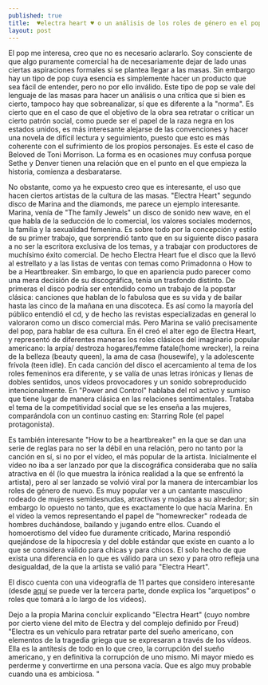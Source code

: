 ```yaml
---
published: true
title:  ♥electra heart ♥ o un análisis de los roles de género en el pop
layout: post
---
```

El pop me interesa, creo que no es necesario aclararlo. Soy consciente de que algo puramente comercial ha de necesariamente dejar de lado unas ciertas aspiraciones formales si se plantea llegar a las masas. Sin embargo hay un tipo de pop cuya esencia es simplemente hacer un producto que sea fácil de entender, pero no por ello inválido. Este tipo de pop se vale del lenguaje de las masas para hacer un análisis o una crítica que si bien es cierto, tampoco hay que sobreanalizar, sí que es diferente a la "norma". Es cierto que en el caso de que el objetivo de la obra sea retratar o criticar un cierto patrón social, como puede ser el papel de la raza negra en los estados unidos, es más interesante alejarse de las   convenciones y hacer una novela de difícil lectura y seguimiento, puesto que esto es más coherente con el sufrimiento de los propios personajes. Es este el caso de Beloved de Toni Morrison. La forma es en ocasiones muy confusa porque Sethe y Denver tienen una relación que en el punto en el que empieza la historia, comienza a desbaratarse. 

No obstante, como ya he expuesto creo que es interesante, el uso que hacen ciertos artistas de la cultura de las masas. "Electra Heart" segundo disco de Marina and the diamonds, me parece un ejemplo interesante. Marina, venía de "The family Jewels" un disco de sonido new wave, en el que habla de la seducción de lo comercial, los valores sociales modernos, la familia y la sexualidad femenina. Es sobre todo por la concepción y estilo de su primer trabajo, que sorprendió tanto que en su siguiente disco pasara a no ser la escritora exclusiva de los temas, y a trabajar con productores de muchísimo éxito comercial. De hecho  Electra Heart fue el disco que la llevó al estrellato y a las listas de ventas con temas como Primadonna o How to be a Heartbreaker. Sin embargo, lo que en apariencia pudo parecer como una mera decisión de su discográfica, tenía un trasfondo distinto. De primeras el disco podría ser entendido como un trabajo de la popstar clásica: canciones que hablan de lo fabulosa que es su vida y de bailar hasta las cinco de la mañana en una discoteca. Es así como la mayoría del público entendió el cd, y de hecho las revistas especializadas en general lo valoraron como un disco comercial más. Pero Marina se valió precisamente del pop, para hablar de esa cultura. En él creó el alter ego de Electra Heart, y representó de diferentes maneras los roles clásicos del imaginario popular americano: la arpía/ destroza hogares/femme fatale(home wrecker), la reina de la belleza (beauty queen), la ama de casa (housewife), y la adolescente frívola (teen idle).  En cada canción del disco el acercamiento al tema de los roles femeninos era diferente, y se valía de unas letras irónicas y llenas de dobles sentidos, unos vídeos provocadores y un sonido sobreproducido intencionalmente. En "Power and Control" hablaba del rol activo y sumiso que tiene lugar de manera clásica en las relaciones sentimentales. Trataba el tema de la competitividad social que se les enseña a las mujeres, comparándola con un continuo casting en: Starring Role (el papel protagonista). 


Es también interesante "How to be a heartbreaker" en la que se dan una serie de reglas para no ser la débil en una relación, pero no tanto por la canción en sí, si no por el vídeo, el más popular de la artista. Inicialmente el vídeo no iba a ser lanzado por que la discográfica consideraba que no salía atractiva en él (lo que muestra la irónica realidad a la que se enfrentó la artista), pero al ser lanzado se volvió viral por la manera de intercambiar los roles de género de nuevo. Es muy popular ver a un cantante masculino rodeado de mujeres semidesnudas, atractivas y mojadas a su alrededor; sin embargo lo opuesto no tanto, que es exactamente lo que hacía Marina. En el vídeo la vemos representando el papel de "homewrecker" rodeada de hombres duchándose, bailando y jugando entre ellos. Cuando el homoerotismo del vídeo fue duramente criticado, Marina respondió quejándose de la hipocresía y del doble estándar que existe en cuanto a lo que se considera válido para chicas y para chicos. El solo hecho de que exista una diferencia en lo que es válido para un sexo y para otro refleja una desigualdad, de la que la artista se valió para "Electra Heart". 

El disco cuenta con una videografía de 11 partes que considero interesante (desde  [aquí](https://www.youtube.com/watch?v=Ww8lYVerLo4&index=3&list=PLjMUGR1WlrDdSyb-ZCmYDm-SoIDLEmNoj) se puede ver la tercera parte, donde explica los "arquetipos" o roles que tomará a lo largo de los vídeos). 

Dejo a la propia Marina concluir explicando "Electra Heart" (cuyo nombre por cierto viene del mito de Electra y del complejo definido por Freud) "Electra es un vehículo para retratar parte del sueño americano, con elementos de la tragedia griega que se expresaran a través de los vídeos. Ella es la antítesis de todo en lo que creo, la corrupción del sueño americano, y en definitiva la corrupción de uno mismo. Mi mayor miedo es perderme y convertirme en una persona vacía. Que es algo muy probable cuando una es ambiciosa. "